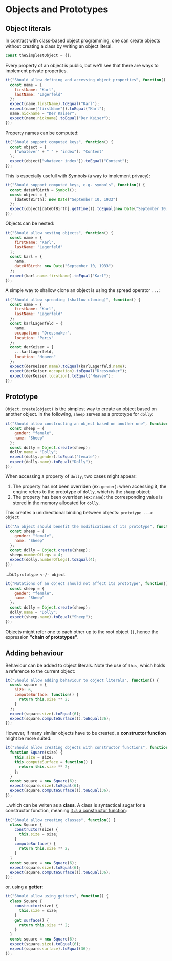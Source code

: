 # Objects and Prototypes

## Object literals

In contrast with class-based object programming, one can create objects without creating a class by writing an object literal.

```javascript
const theSimplestObject = {};
```

Every property of an object is public, but we'll see that there are ways to implement private properties.

```javascript
it("Should allow defining and accessing object properties", function() {
  const name = {
    firstName: "Karl",
    lastName: "Lagerfeld"
  };
  expect(name.firstName).toEqual("Karl");
  expect(name["firstName"]).toEqual("Karl");
  name.nickname = "Der Kaiser";
  expect(name.nickname).toEqual("Der Kaiser");
});
```

Property names can be computed:

```javascript
it("Should support computed keys", function() {
  const object = {
    ["whatever" + " " + "index"]: "Content"
  };
  expect(object["whatever index"]).toEqual("Content");
});
```

This is especially usefull with Symbols (a way to implement privacy):

```javascript
it("Should support computed keys, e.g. symbols", function() {
  const dateOfBirth = Symbol();
  const object = {
    [dateOfBirth]: new Date("September 10, 1933")
  };
  expect(object[dateOfBirth].getTime()).toEqual(new Date("September 10, 1933").getTime());
});
```

Objects can be nested:

```javascript
it("Should allow nesting objects", function() {
  const name = {
    firstName: "Karl",
    lastName: "Lagerfeld"
  };
  const karl = {
    name,
    dateOfBirth: new Date("September 10, 1933")
  };
  expect(karl.name.firstName).toEqual("Karl");
});
```

A simple way to shallow clone an object is using the spread operator `...`:

```javascript
it("Should allow spreading (shallow cloning)", function() {
  const name = {
    firstName: "Karl",
    lastName: "Lagerfeld"
  };
  const karlLagerfeld = {
    name,
    occupation: "Dressmaker",
    location: "Paris"
  };
  const derKeiser = {
    ...karlLagerfeld,
    location: "Heaven"
  };
  expect(derKeiser.name).toEqual(karlLagerfeld.name);
  expect(derKeiser.occupation).toEqual("Dressmaker");
  expect(derKeiser.location).toEqual("Heaven");
});
```

## Prototype

`Object.create(object)` is the simplest way to create an object based on another object. In the following, `sheep` serves as a prototype for `dolly`:

```javascript
it("Should allow constructing an object based on another one", function() {
  const sheep = {
    gender: "female",
    name: "Sheep"
  };
  const dolly = Object.create(sheep);
  dolly.name = "Dolly";
  expect(dolly.gender).toEqual("female");
  expect(dolly.name).toEqual("Dolly");
});
```

When accessing a property of `dolly`, two cases might appear:

1. The property has not been overriden (ex: `gender`): when accessing it, the engine refers to the prototype of `dolly`, which is the `sheep` object;
2. The property has been overriden (ex: `name`): the corresponding value is stored in the memory allocated for `dolly`.

This creates a unidirectional binding between objects: `prototype ---> object`

```javascript
it("An object should benefit the modifications of its prototype", function() {
  const sheep = {
    gender: "female",
    name: "Sheep"
  };
  const dolly = Object.create(sheep);
  sheep.numberOfLegs = 4;
  expect(dolly.numberOfLegs).toEqual(4);
});
```

...but `prototype <-/- object`

```javascript
it("Mutations of an object should not affect its prototype", function() {
  const sheep = {
    gender: "female",
    name: "Sheep"
  };
  const dolly = Object.create(sheep);
  dolly.name = "Dolly";
  expect(sheep.name).toEqual("Sheep");
});
```

Objects might refer one to each other up to the root object `{}`, hence the expression **"chain of prototypes"**.

## Adding behaviour

Behaviour can be added to object literals. Note the use of `this`, which holds a reference to the current object:

```javascript
it("Should allow adding behaviour to object literals", function() {
  const square = {
    size: 6,
    computeSurface: function() {
      return this.size ** 2;
    }
  };
  expect(square.size).toEqual(6);
  expect(square.computeSurface()).toEqual(36);
});
```

However, if many similar objects have to be created, a **constructor function** might be more suited:

```javascript
it("Should allow creating objects with constructor functions", function() {
  function Square(size) {
    this.size = size;
    this.computeSurface = function() {
      return this.size ** 2;
    };
  }
  const square = new Square(6);
  expect(square.size).toEqual(6);
  expect(square.computeSurface()).toEqual(36);
});
```

...which can be writen as a **class**. A class is syntactical sugar for a constructor function, meaning [it _is_ a constructor function](https://babeljs.io/repl/#?babili=false&browsers=&build=&builtIns=false&spec=false&loose=false&code_lz=AQ4YwGwQwZx4DKBHArlATgU2AbwFCihgD2AdjAC7opgXHoAUMAlgF6YCUuBhoFAFsxgA6Fu2ABeYGMwBuHoQC-CosQC2ABxQVMCFOgBmUMJgZd8vUFgr7SwAUNFtsAKhfAATPMvKlKkuQU0qgY2FKkmADuiCFYDABsHLJAA&debug=false&forceAllTransforms=false&shippedProposals=false&circleciRepo=&evaluate=false&fileSize=true&timeTravel=false&sourceType=module&lineWrap=false&presets=es2015%2Cstage-2%2Cenv&prettier=true&targets=&version=7.3.4):

```javascript
it("Should allow creating classes", function() {
  class Square {
    constructor(size) {
      this.size = size;
    }
    computeSurface() {
      return this.size ** 2;
    }
  }
  const square = new Square(6);
  expect(square.size).toEqual(6);
  expect(square.computeSurface()).toEqual(36);
});
```

or, using a **getter**:

```javascript
it("Should allow using getters", function() {
  class Square {
    constructor(size) {
      this.size = size;
    }
    get surface() {
      return this.size ** 2;
    }
  }
  const square = new Square(6);
  expect(square.size).toEqual(6);
  expect(square.surface).toEqual(36);
});
```
